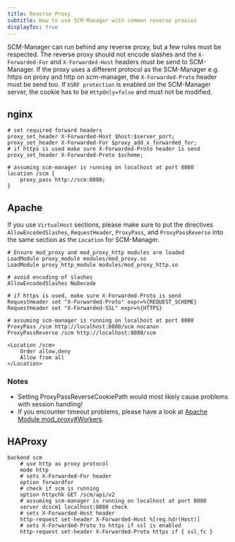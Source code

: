 ```yaml
---
title: Reverse Proxy
subtitle: How to use SCM-Manager with common reverse proxies
displayToc: true
---
```


SCM-Manager can run behind any reverse proxy, but a few rules must be respected.
The reverse proxy should not encode slashes and the `X-Forwarded-For` and `X-Forwarded-Host` headers must be send to SCM-Manager.
If the proxy uses a different protocol as the SCM-Manager e.g. https on proxy and http on scm-manager, the `X-Forwarded-Proto` header must be send too.
If `XSRF protection` is enabled on the SCM-Manager server, the cookie has to be `HttpOnly=false` and must not be modified.

## nginx

```nginx
# set required forward headers
proxy_set_header X-Forwarded-Host $host:$server_port;
proxy_set_header X-Forwarded-For $proxy_add_x_forwarded_for;
# if https is used make sure X-Forwarded-Proto header is send
proxy_set_header X-Forwarded-Proto $scheme;

# assuming scm-manager is running on localhost at port 8080
location /scm {
    proxy_pass http://scm:8080;
}
```

## Apache

If you use `VirtualHost` sections, please make sure to put the directives `AllowEncodedSlashes`, `RequestHeader`,
`ProxyPass`, and `ProxyPassReverse` into the same section as the `Location` for SCM-Manager.

```apacheconf
# Ensure mod_proxy and mod_proxy_http modules are loaded
LoadModule proxy_module modules/mod_proxy.so
LoadModule proxy_http_module modules/mod_proxy_http.so

# avoid encoding of slashes
AllowEncodedSlashes NoDecode

# if https is used, make sure X-Forwarded-Proto is send
RequestHeader set "X-Forwarded-Proto" expr=%{REQUEST_SCHEME}
RequestHeader set "X-Forwarded-SSL" expr=%{HTTPS}

# assuming scm-manager is running on localhost at port 8080
ProxyPass /scm http://localhost:8080/scm nocanon
ProxyPassReverse /scm http://localhost:8080/scm

<Location /scm>
    Order allow,deny
    Allow from all
</Location>
```

### Notes

* Setting ProxyPassReverseCookiePath would most likely cause problems with session handling!
* If you encounter timeout problems, please have a look at [Apache Module mod_proxy#Workers](http://httpd.apache.org/docs/current/mod/mod_proxy.html#workers).

## HAProxy

```apacheconf
backend scm
    # use http as proxy protocol
    mode http
    # sets X-Forwarded-For header
    option forwardfor
    # check if scm is running
    option httpchk GET /scm/api/v2
    # assuming scm-manager is running on localhost at port 8080
    server dcscm1 localhost:8080 check
    # sets X-Forwarded-Host header
    http-request set-header X-Forwarded-Host %[req.hdr(Host)]
    # sets X-Forwarded-Proto to https if ssl is enabled
    http-request set-header X-Forwarded-Proto https if { ssl_fc }
```
